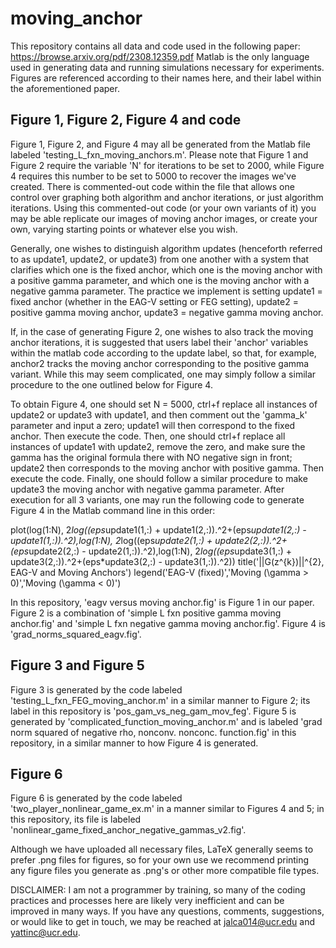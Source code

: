 # moving_anchor

This repository contains all data and code used in the following paper: https://browse.arxiv.org/pdf/2308.12359.pdf
Matlab is the only language used in generating data and running simulations necessary for experiments.
Figures are referenced according to their names here, and their label within the aforementioned paper.

## Figure 1, Figure 2, Figure 4 and code

Figure 1, Figure 2, and Figure 4 may all be generated from the Matlab file labeled 'testing_L_fxn_moving_anchors.m'. 
Please note that Figure 1 and Figure 2 require the variable 'N' for iterations to be set to 2000, while Figure 4 requires this number to be set to 5000 to recover the images we've created. 
There is commented-out code within the file that allows one control over graphing both algorithm and anchor iterations, or just algorithm iterations.
Using this commented-out code (or your own variants of it) you may be able replicate our images of moving anchor images, or create your own, varying starting points or whatever else you wish.

Generally, one wishes to distinguish algorithm updates (henceforth referred to as update1, update2, or update3) from one another with a system that clarifies which one is the fixed anchor, which one is the moving anchor with a positive gamma parameter, and which one is the moving anchor with a negative gamma parameter.
The practice we implement is setting update1 = fixed anchor (whether in the EAG-V setting or FEG setting), update2 = positive gamma moving anchor, update3 = negative gamma moving anchor.

If, in the case of generating Figure 2, one wishes to also track the moving anchor iterations, it is suggested that users label their 'anchor' variables within the matlab code according to the update label, so that, for example, anchor2 tracks the moving anchor corresponding to the positive gamma variant.
While this may seem complicated, one may simply follow a similar procedure to the one outlined below for Figure 4.

To obtain Figure 4, one should set N = 5000, ctrl+f replace all instances of update2 or update3 with update1, and then comment out the 'gamma_k' parameter and input a zero; update1 will then correspond to the fixed anchor. Then execute the code.
Then, one should ctrl+f replace all instances of update1 with update2, remove the zero, and make sure the gamma has the original formula there with NO negative sign in front; update2 then corresponds to the moving anchor with positive gamma. Then execute the code.
Finally, one should follow a similar procedure to make update3 the moving anchor with negative gamma parameter.
After execution for all 3 variants, one may run the following code to generate Figure 4 in the Matlab command line in this order:

plot(log(1:N), 2*log((eps*update1(1,:) + update1(2,:)).^2+(eps*update1(2,:) - update1(1,:)).^2),log(1:N), 2*log((eps*update2(1,:) + update2(2,:)).^2+(eps*update2(2,:) - update2(1,:)).^2),log(1:N), 2*log((eps*update3(1,:) + update3(2,:)).^2+(eps*update3(2,:) - update3(1,:)).^2))
title('||G(z^{k})||^{2}, EAG-V and Moving Anchors')
legend('EAG-V (fixed)','Moving (\gamma > 0)','Moving (\gamma < 0)')

In this repository, 'eagv versus moving anchor.fig' is Figure 1 in our paper.
Figure 2 is a combination of 'simple L fxn positive gamma moving anchor.fig' and 'simple L fxn negative gamma moving anchor.fig'.
Figure 4 is 'grad_norms_squared_eagv.fig'.

## Figure 3 and Figure 5

Figure 3 is generated by the code labeled 'testing_L_fxn_FEG_moving_anchor.m' in a similar manner to Figure 2; its label in this repository is 'pos_gam_vs_neg_gam_mov_feg'.
Figure 5 is generated by 'complicated_function_moving_anchor.m' and is labeled 'grad norm squared of negative rho, nonconv. nonconc. function.fig' in this repository, in a similar manner to how Figure 4 is generated.

## Figure 6

Figure 6 is generated by the code labeled 'two_player_nonlinear_game_ex.m' in a manner similar to Figures 4 and 5; in this repository, its file is labeled 'nonlinear_game_fixed_anchor_negative_gammas_v2.fig'.

Although we have uploaded all necessary files, LaTeX generally seems to prefer .png files for figures, so for your own use we recommend printing any figure files you generate as .png's or other more compatible file types.

DISCLAIMER: I am not a programmer by training, so many of the coding practices and processes here are likely very inefficient and can be improved in many ways.
If you have any questions, comments, suggestions, or would like to get in touch, we may be reached at jalca014@ucr.edu and yattinc@ucr.edu.
